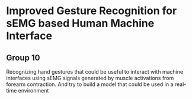 # Improved Gesture Recognition for sEMG based Human Machine Interface
## Group 10
Recognizing hand gestures that could be useful to interact with machine interfaces using sEMG signals generated by muscle activations from forearm contraction. And try to build a model that could be used in a real-time environment 



